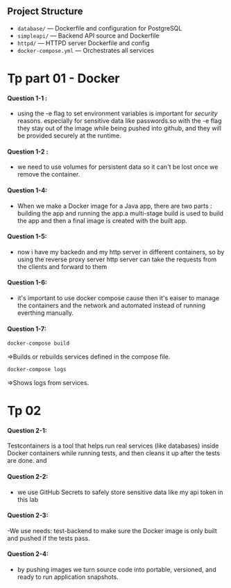## Project Structure

- `database/` — Dockerfile and configuration for PostgreSQL
- `simpleapi/` — Backend API source and Dockerfile
- `httpd/` — HTTPD server Dockerfile and config
- `docker-compose.yml` — Orchestrates all services

# Tp part 01 - Docker

#### Question 1-1 :

- using the -e flag to set environment variables is important for _security_ reasons. especially for sensitive data like passwords.so with the -e flag they stay out of the image while being pushed into github, and they will be provided securely at the runtime.

#### Question 1-2 :

- we need to use volumes for persistent data so it can't be lost once we remove the container.

#### Question 1-4:

- When we make a Docker image for a Java app, there are two parts : building the app and running the app.a multi-stage build is used to build the app and then a final image is created with the built app.

#### Question 1-5:

- now i have my backedn and my http server in different containers, so by using the reverse proxy server http server can take the requests from the clients and forward to them

#### Question 1-6:

- it's important to use docker compose cause then it's eaiser to manage the containers and the network and automated instead of running everthing manually.

#### Question 1-7:

```bash
docker-compose build
```

=>Builds or rebuilds services defined in the compose file.

```bash
docker-compose logs
```

=>Shows logs from services.

# Tp 02

#### Question 2-1:

Testcontainers is a tool that helps run real services (like databases) inside Docker containers while running tests, and then cleans it up after the tests are done. and

#### Question 2-2:

- we use GitHub Secrets to safely store sensitive data like my api token in this lab

#### Question 2-3:

-We use needs: test-backend to make sure the Docker image is only built and pushed if the tests pass.

#### Question 2-4:

- by pushing images we turn source code into portable, versioned, and ready to run application snapshots.
